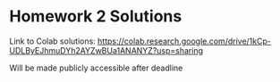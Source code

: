 # Homework 2 Solutions

Link to Colab solutions: https://colab.research.google.com/drive/1kCp-UDLByEJhmuDYh2AYZwBUa1ANANYZ?usp=sharing

Will be made publicly accessible after deadline
